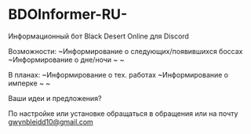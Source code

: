 # BDOInformer-RU-
Информационный бот Black Desert Online для Discord

Возможности:
~Информирование о следующих/появившихся боссах
~Информирование о дне/ночи
~
~

В планах:
~Информирование о тех. работах
~Информирование о имперке
~
~

Ваши идеи и предложения?

По настройке или установке обращаться в обращения или на почту gwynbleidd10@gmail.com
